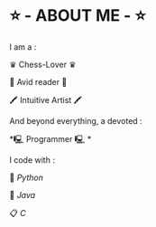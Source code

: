 # ⭐ - ABOUT ME - ⭐

I am a : 

♛ Chess-Lover ♛  

📰 Avid reader 📰  

🖍️ Intuitive Artist 🖍️  



And beyond everything, a devoted :  
  
*🖳 Programmer 🖳 *

I code with : 

🐍 *Python*

🧱 *Java*

📋 *C*  



